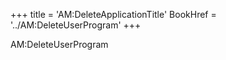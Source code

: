 +++
title = 'AM:DeleteApplicationTitle'
BookHref = '../AM:DeleteUserProgram'
+++

AM:DeleteUserProgram
